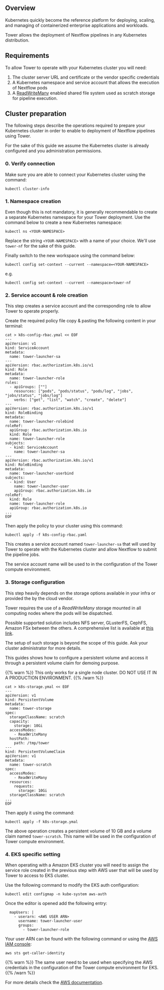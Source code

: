## Overview 

Kubernetes quickly become the reference platform for deploying, 
scaling, and managing of containerized enterprise applications and workloads.   

Tower allows the deployment of Nextflow pipelines in any Kubernetes distribution. 

## Requirements 

To allow Tower to operate with your Kubernetes cluster you will need: 

1. The cluster server URL and certificate or the vendor specific credentials 
2. A Kubernetes namespace and service account that allows the execution of Nextflow pods   
3. A [ReadWriteMany](https://kubernetes.io/docs/concepts/storage/persistent-volumes/#access-modes) 
enabled shared file system used as scratch storage for pipeline execution.   

## Cluster preparation 

The following steps describe the operations required to prepare your Kubernetes cluster 
in order to enable to deployment of Nextflow pipelines using Tower. 

For the sake of this guide we assume the Kubernetes cluster is already configured and 
you administration permissions. 


### 0. Verify connection 

Make sure you are able to connect your Kubernetes cluster using the command: 

```
kubectl cluster-info
``` 

### 1. Namespace creation

Even though this is not mandatory, it is generally recommendable to create a separate 
Kubernetes namespace for your Tower deployment. Use the command below to create a new 
Kubernetes namespace:

```
kubectl ns <YOUR-NAMESPACE> 
```        

Replace the string `<YOUR-NAMESPACE>` with a name of your choice. 
We'll use `tower-nf` for the sake of this guide.

Finally switch to the new workspace using the command below: 

```
kubectl config set-context --current --namespace=<YOUR-NAMESPACE> 
```                                                               

e.g. 

```
kubectl config set-context --current --namespace=tower-nf
```

### 2. Service account & role creation 

This step creates a service account and the corresponding role to allow Tower to 
operate properly. 

Create the required policy file copy & pasting the following content in your 
terminal: 
 
```
cat > k8s-config-rbac.ymal << EOF
---
apiVersion: v1
kind: ServiceAccount
metadata:
  name: tower-launcher-sa
---
apiVersion: rbac.authorization.k8s.io/v1
kind: Role
metadata:
  name: tower-launcher-role
rules:
  - apiGroups: [""]
    resources: ["pods", "pods/status", "pods/log", "jobs", "jobs/status", "jobs/log"]
    verbs: ["get", "list", "watch", "create", "delete"]
---
apiVersion: rbac.authorization.k8s.io/v1
kind: RoleBinding
metadata:
  name: tower-launcher-rolebind
roleRef:
  apiGroup: rbac.authorization.k8s.io
  kind: Role
  name: tower-launcher-role
subjects:
  - kind: ServiceAccount
    name: tower-launcher-sa
---
apiVersion: rbac.authorization.k8s.io/v1
kind: RoleBinding
metadata:
  name: tower-launcher-userbind
subjects:
  - kind: User
    name: tower-launcher-user
    apiGroup: rbac.authorization.k8s.io
roleRef:
  kind: Role
  name: tower-launcher-role
  apiGroup: rbac.authorization.k8s.io
...
EOF
```

Then apply the policy to your cluster using this command: 

``` 
kubectl apply -f k8s-config-rbac.yaml
```

This creates a service account named `tower-launcher-sa` that will used by 
Tower to operate with the Kubernetes cluster and allow Nextflow to submit 
the pipeline jobs.

The service account name will be used to in the configuration of the 
Tower compute environment.  

### 3. Storage configuration 

This step heavily depends on the storage options available in your infra or 
provided the by the cloud vendor. 

Tower requires the use of a *ReadWriteMany* storage mounted in all computing 
nodes where the pods will be dispatched.  

Possible supported solution includes NFS server, GLusterFS, CephFS, Amazon FSx
between the others. A comprehensive list is available at 
[this link](https://kubernetes.io/docs/concepts/storage/persistent-volumes/#access-modes).    

The setup of such storage is beyond the scope of this guide. 
Ask your cluster administrator for more details.  

This guides shows how to configure a persistent volume and access it through
a persistent volume claim for demoing purpose. 

{{% warn %}}
This only works for a single node cluster. DO NOT USE IT IN A PRODUCTION ENVIRONMENT. 
{{% /warn %}}


```
cat > k8s-storage.ymal << EOF
---
apiVersion: v1
kind: PersistentVolume
metadata:
  name: tower-storage
spec:
  storageClassName: scratch
  capacity:
    storage: 10Gi
  accessModes:
    - ReadWriteMany
  hostPath:
    path: /tmp/tower
---
kind: PersistentVolumeClaim
apiVersion: v1
metadata:
  name: tower-scratch
spec:
  accessModes:
    - ReadWriteMany
  resources:
    requests:
      storage: 10Gi
  storageClassName: scratch
...
EOF
```

Then apply it using the command: 

```
kubectl apply -f k8s-storage.ymal
```                              

The above operation creates a persistent volume of 10 GB and a volume 
claim named `tower-scratch`. This name will be used in the configuration 
of Tower compute environment. 

### 4. EKS specific setting 

When operating with a Amazon EKS cluster you will need to assign 
the service role created in the previous step with AWS user that will 
be used by Tower to access to EKS cluster. 

Use the following command to modify the EKS auth configuration: 

```
kubectl edit configmap -n kube-system aws-auth
```                                                          

Once the editor is opened add the following entry: 

``` 
  mapUsers: |
    - userarn: <AWS USER ARN>
      username: tower-launcher-user
      groups:
        - tower-launcher-role
```

Your user ARN can be found with the following command or using the 
 [AWS IAM console](https://console.aws.amazon.com/iam): 

```
aws sts get-caller-identity
```                        
 
{{% warn %}}
The same user need to be used when specifying the AWS credentials in the 
configuration of the Tower compute environment for EKS. 
{{% /warn %}}


For more details check the [AWS documentation](https://docs.aws.amazon.com/eks/latest/userguide/add-user-role.html).

